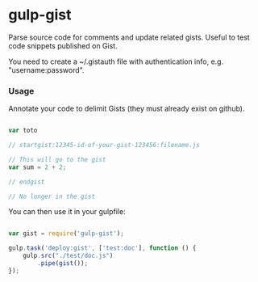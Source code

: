 gulp-gist
=========

Parse source code for comments and update related gists. Useful to test code snippets published on Gist.

You need to create a ~/.gistauth file with authentication info, e.g. "username:password".

### Usage

Annotate your code to delimit Gists (they must already exist on github).

```javascript

var toto

// startgist:12345-id-of-your-gist-123456:filename.js

// This will go to the gist
var sum = 2 + 2;

// endgist

// No longer in the gist
```

You can then use it in your gulpfile:

```javascript

var gist = require('gulp-gist');

gulp.task('deploy:gist', ['test:doc'], function () {
    gulp.src("./test/doc.js")
        .pipe(gist());
});


```
